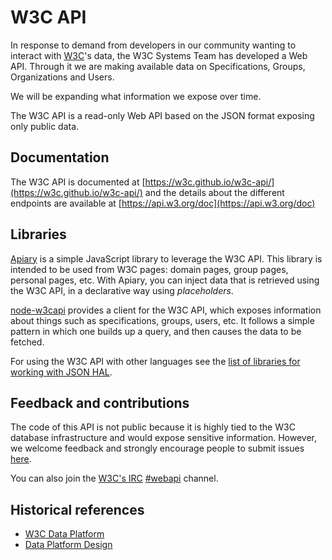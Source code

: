 # W3C API

In response to demand from developers in our community wanting to interact with [W3C](http://www.w3.org/)'s data, the W3C Systems Team has developed a Web API. Through it we are making available data on Specifications, Groups, Organizations and Users.

We will be expanding what information we expose over time.

The W3C API is a read-only Web API based on the JSON format exposing only public data.

## Documentation

The W3C API is documented at [https://w3c.github.io/w3c-api/](https://w3c.github.io/w3c-api/) and the details about the different endpoints are available at [https://api.w3.org/doc](https://api.w3.org/doc)

## Libraries

[Apiary](https://github.com/w3c/apiary) is a simple JavaScript library to leverage the W3C API.
This library is intended to be used from W3C pages: domain pages, group pages, personal pages, etc.
With Apiary, you can inject data that is retrieved using the W3C API, in a declarative way using *placeholders*.

[node-w3capi](https://github.com/w3c/node-w3capi) provides a client for the W3C API, which exposes information about things such as specifications, groups, users, etc. It follows a simple pattern in which one builds up a query, and then causes the data to be fetched.

For using the W3C API with other languages see the [list of libraries for working with JSON HAL](https://github.com/mikekelly/hal_specification/wiki/Libraries).

## Feedback and contributions

The code of this API is not public because it is highly tied to the W3C database infrastructure and would expose sensitive information. However, we welcome feedback and strongly encourage people to submit issues [here](https://github.com/w3c/w3c-api/issues).

You can also join the [W3C's IRC](http://www.w3.org/Project/IRC/) [#webapi](irc://irc.w3.org:6667/webapi) channel.

## Historical references

* [W3C Data Platform](http://w3c.github.io/w3c-api/data-platform.html)
* [Data Platform Design](http://w3c.github.io/w3c-api/data-platform-design.html)
